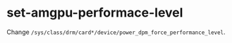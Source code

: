 # set-amgpu-performace-level

Change `/sys/class/drm/card*/device/power_dpm_force_performance_level`.
